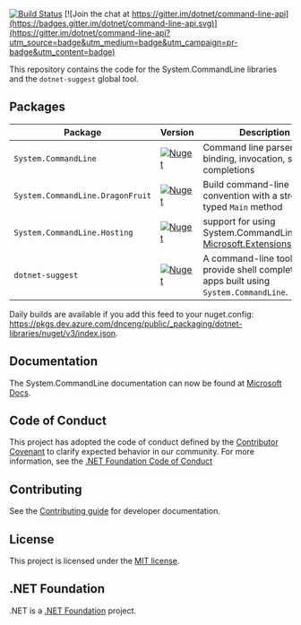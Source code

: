 

[![Build Status](https://dev.azure.com/dnceng/public/_apis/build/status/dotnet/command-line-api/command-line-api?branchName=main)](https://dev.azure.com/dnceng/public/_build/latest?definitionId=337&branchName=main) [![Join the chat at https://gitter.im/dotnet/command-line-api](https://badges.gitter.im/dotnet/command-line-api.svg)](https://gitter.im/dotnet/command-line-api?utm_source=badge&utm_medium=badge&utm_campaign=pr-badge&utm_content=badge)

This repository contains the code for the System.CommandLine libraries and the `dotnet-suggest` global tool.

## Packages

Package                          | Version                                                                                                                                     | Description
---------------------------------| ------------------------------------------------------------------------------------------------------------------------------------------- | -----------------------------
`System.CommandLine`             | [![Nuget](https://img.shields.io/nuget/v/System.CommandLine.svg)](https://nuget.org/packages/System.CommandLine)                            | Command line parser, model binding, invocation, shell completions
`System.CommandLine.DragonFruit` | [![Nuget](https://img.shields.io/nuget/v/System.CommandLine.DragonFruit.svg)](https://nuget.org/packages/System.CommandLine.DragonFruit)    | Build command-line apps by convention with a strongly-typed `Main` method
`System.CommandLine.Hosting`     | [![Nuget](https://img.shields.io/nuget/v/System.CommandLine.Hosting.svg)](https://nuget.org/packages/System.CommandLine.Hosting)            | support for using System.CommandLine with [Microsoft.Extensions.Hosting](https://www.nuget.org/packages/Microsoft.Extensions.Hosting/)
`dotnet-suggest`                 | [![Nuget](https://img.shields.io/nuget/v/dotnet-suggest.svg)](https://nuget.org/packages/dotnet-suggest)                                    | A command-line tool to provide shell completions for apps built using `System.CommandLine`.

Daily builds are available if you add this feed to your nuget.config: https://pkgs.dev.azure.com/dnceng/public/_packaging/dotnet-libraries/nuget/v3/index.json.

## Documentation

The System.CommandLine documentation can now be found at [Microsoft Docs](https://docs.microsoft.com/en-us/dotnet/standard/commandline/).

## Code of Conduct

This project has adopted the code of conduct defined by the [Contributor Covenant](https://www.contributor-covenant.org/) to clarify expected behavior in our community. For more information, see the [.NET Foundation Code of Conduct](https://www.dotnetfoundation.org/code-of-conduct)

## Contributing

See the [Contributing guide](CONTRIBUTING.md) for developer documentation.

## License

This project is licensed under the [MIT license](LICENSE.md).

## .NET Foundation

.NET is a [.NET Foundation](http://www.dotnetfoundation.org/projects) project.
